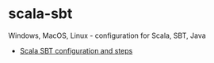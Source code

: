# scala-sbt
Windows, MacOS, Linux - configuration for Scala, SBT, Java
- <a href="https://github.com/sushmaakoju/scala-sbt/blob/main/scala-config.md">Scala SBT configuration and steps</a>